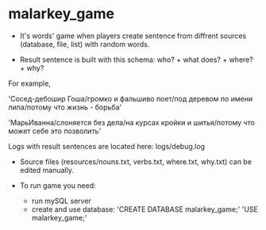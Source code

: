 # malarkey_game
- It's words' game when players create sentence from diffrent sources (database, file, list) with random words. 

- Result sentence is built with this schema: who? + what does? + where? + why?

For example, 

'Сосед-дебошир Гоша/громко и фальшиво поет/под деревом по имени липа/потому что жизнь - борьба'

'МарьИванна/слоняется без дела/на курсах кройки и шитья/потому что может себе это позволить'

Logs with result sentences are located here: logs/debug.log

- Source files (resources/nouns.txt, verbs.txt, where.txt, why.txt) can be edited manually.

- To run game you need:
   - run mySQL server
   - create and use database: 'CREATE DATABASE malarkey_game;'    'USE malarkey_game;'
